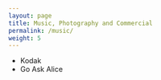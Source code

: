```yaml
---
layout: page
title: Music, Photography and Commercial
permalink: /music/
weight: 5
---
```


* Kodak
* Go Ask Alice 
